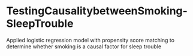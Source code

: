 # TestingCausalitybetweenSmoking-SleepTrouble
Applied logistic regression model with propensity score matching to determine whether smoking is a causal factor for sleep trouble
